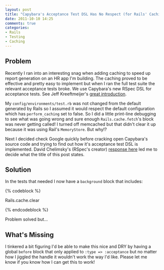 ```yaml
---
layout: post
title: "Capybara's Acceptance Test DSL Has No Respect (for Rails' Caching Settings)"
date: 2011-10-10 14:25
comments: true
categories:
- Rails
- Testing
- Caching
---
```


## Problem ##

Recently I ran into an interesting snag when adding caching to speed up report generation on an HR app I'm building. The caching proved to be effective and pretty easy to implement but when I ran the full test suite the relevant acceptance tests broke. We use Capybara's new RSpec DSL for acceptance tests. See Jeff Kreeftmeijer's [great introduction](http://jeffkreeftmeijer.com/2011/acceptance-testing-using-capybaras-new-rspec-dsl/).

My `config/environments/test.rb` was not changed from the default generated by Rails so I assumed it would respect the default configuration which has `perform_caching` set to false. So I did a little print-line debugging to see what was going wrong and sure enough `Rails.cache.fetch`'s block was never getting called! I turned off memcached but that didn't clear it up because it was using Rail's `MemoryStore`. But why!?

Next I decided check Google quickly before cracking open Capybara's source code and trying to find out how it's acceptance test DSL is implemented. David Chelimsky's (RSpec's creator) [response here](http://www.ruby-forum.com/topic/2058765) led me to decide what the title of this post states.

## Solution ##

In the tests that needed I now have a `background` block that includes:

{% codeblock %}

Rails.cache.clear

{% endcodeblock %}

Problem solved but...

## What's Missing ##

I tinkered a bit figuring I'd be able to make this nice and DRY by having a global `before` block that only applied to `:type => :acceptance` but no matter how I jiggled the handle it wouldn't work the way I'd like. Please let me know if you know how I can get this to work!
